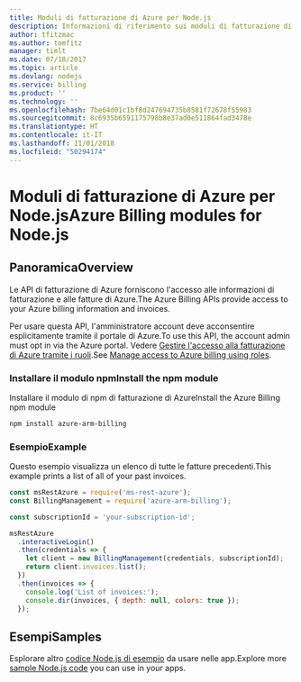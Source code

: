 ```yaml
---
title: Moduli di fatturazione di Azure per Node.js
description: Informazioni di riferimento sui moduli di fatturazione di Azure per Node.js
author: tfitzmac
ms.author: tomfitz
manager: timlt
ms.date: 07/18/2017
ms.topic: article
ms.devlang: nodejs
ms.service: billing
ms.product: ''
ms.technology: ''
ms.openlocfilehash: 7be64d01c1bf8d247694735b8581f72678f55983
ms.sourcegitcommit: 8c6935b6591175798b8e37ad0e511864fad3478e
ms.translationtype: HT
ms.contentlocale: it-IT
ms.lasthandoff: 11/01/2018
ms.locfileid: "50294174"
---
```

# <a name="azure-billing-modules-for-nodejs"></a><span data-ttu-id="44977-103">Moduli di fatturazione di Azure per Node.js</span><span class="sxs-lookup"><span data-stu-id="44977-103">Azure Billing modules for Node.js</span></span>

## <a name="overview"></a><span data-ttu-id="44977-104">Panoramica</span><span class="sxs-lookup"><span data-stu-id="44977-104">Overview</span></span>
<span data-ttu-id="44977-105">Le API di fatturazione di Azure forniscono l'accesso alle informazioni di fatturazione e alle fatture di Azure.</span><span class="sxs-lookup"><span data-stu-id="44977-105">The Azure Billing APIs provide access to your Azure billing information and invoices.</span></span>

<span data-ttu-id="44977-106">Per usare questa API, l'amministratore account deve acconsentire esplicitamente tramite il portale di Azure.</span><span class="sxs-lookup"><span data-stu-id="44977-106">To use this API, the account admin must opt in via the Azure portal.</span></span> <span data-ttu-id="44977-107">Vedere [Gestire l'accesso alla fatturazione di Azure tramite i ruoli](https://docs.microsoft.com/azure/billing/billing-manage-access).</span><span class="sxs-lookup"><span data-stu-id="44977-107">See [Manage access to Azure billing using roles](https://docs.microsoft.com/azure/billing/billing-manage-access).</span></span>

### <a name="install-the-npm-module"></a><span data-ttu-id="44977-108">Installare il modulo npm</span><span class="sxs-lookup"><span data-stu-id="44977-108">Install the npm module</span></span> 

<span data-ttu-id="44977-109">Installare il modulo di npm di fatturazione di Azure</span><span class="sxs-lookup"><span data-stu-id="44977-109">Install the Azure Billing npm module</span></span> 

```bash
npm install azure-arm-billing
```
### <a name="example"></a><span data-ttu-id="44977-110">Esempio</span><span class="sxs-lookup"><span data-stu-id="44977-110">Example</span></span> 
 
<span data-ttu-id="44977-111">Questo esempio visualizza un elenco di tutte le fatture precedenti.</span><span class="sxs-lookup"><span data-stu-id="44977-111">This example prints a list of all of your past invoices.</span></span>
 
```javascript 
const msRestAzure = require('ms-rest-azure');
const BillingManagement = require('azure-arm-billing');

const subscriptionId = 'your-subscription-id';

msRestAzure
  .interactiveLogin()
  .then(credentials => {
    let client = new BillingManagement(credentials, subscriptionId);
    return client.invoices.list();
  })
  .then(invoices => {
    console.log('List of invoices:');
    console.dir(invoices, { depth: null, colors: true });
  });
``` 


## <a name="samples"></a><span data-ttu-id="44977-112">Esempi</span><span class="sxs-lookup"><span data-stu-id="44977-112">Samples</span></span>

<span data-ttu-id="44977-113">Esplorare altro [codice Node.js di esempio](https://azure.microsoft.com/resources/samples/?platform=nodejs) da usare nelle app.</span><span class="sxs-lookup"><span data-stu-id="44977-113">Explore more [sample Node.js code](https://azure.microsoft.com/resources/samples/?platform=nodejs) you can use in your apps.</span></span>
